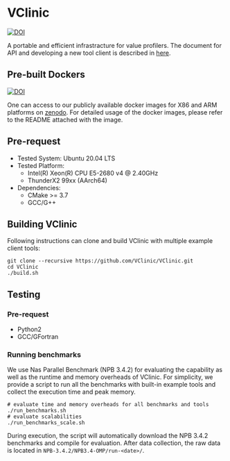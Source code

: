 # VClinic

[![DOI](https://zenodo.org/badge/475342521.svg)](https://zenodo.org/badge/latestdoi/475342521)

A portable and efficient infrastracture for value profilers. The document for API and developing a new tool client is described in [here](https://vclinic.readthedocs.io/en/latest/index.html).

## Pre-built Dockers

[![DOI](https://zenodo.org/badge/DOI/10.5281/zenodo.7311322.svg)](https://doi.org/10.5281/zenodo.7311322)

One can access to our publicly available docker images for X86 and ARM platforms on [zenodo](https://doi.org/10.5281/zenodo.7311322). For detailed usage of the docker images, please refer to the README attached with the image.

## Pre-request

- Tested System: Ubuntu 20.04 LTS
- Tested Platform: 
    - Intel(R) Xeon(R) CPU E5-2680 v4 @ 2.40GHz
    - ThunderX2 99xx (AArch64)
- Dependencies:
    - CMake >= 3.7
    - GCC/G++

## Building VClinic

Following instructions can clone and build VClinic with multiple example client tools:

```
git clone --recursive https://github.com/VClinic/VClinic.git
cd VClinic
./build.sh
```

## Testing

### Pre-request

- Python2
- GCC/GFortran

### Running benchmarks

We use Nas Parallel Benchmark (NPB 3.4.2) for evaluating the capability as well as the runtime and memory overheads of VClinic. For simplicity, we provide a script to run all the benchmarks with built-in example tools and collect the execution time and peak memory.

```
# evaluate time and memory overheads for all benchmarks and tools
./run_benchmarks.sh
# evaluate scalabilities
./run_benchmarks_scale.sh
```

During execution, the script will automatically download the NPB 3.4.2 benchmarks and compile for evaluation. After data collection, the raw data is located in `NPB-3.4.2/NPB3.4-OMP/run-<date>/`.
